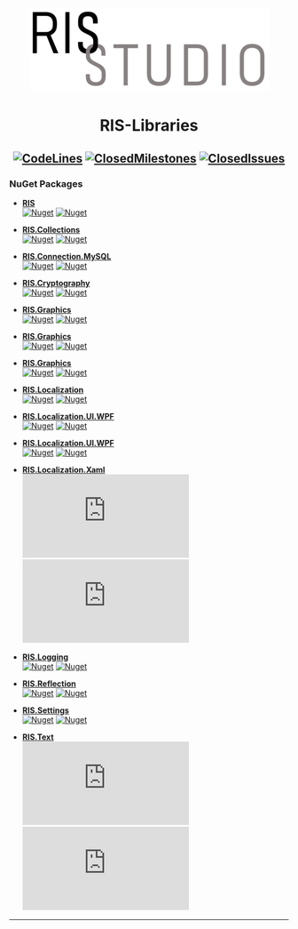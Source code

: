 # <div align="center">[![Logo](_resources/RISStudio-logo-4.png)](https://github.com/RISStudio-tm)</div>
# <div align="center">**RIS-Libraries**</div>
## <div align="center">[![CodeLines](https://tokei.rs/b1/github/RISStudio-tm/RIS-Libraries?category=code)](https://github.com/RISStudio-tm/RIS-Libraries) [![ClosedMilestones](https://img.shields.io/github/milestones/closed/RISStudio-tm/RIS-Libraries?style=flat)](https://github.com/RISStudio-tm/RIS-Libraries/milestones?state=closed) [![ClosedIssues](https://img.shields.io/github/issues-closed/RISStudio-tm/RIS-Libraries?style=flat)](https://github.com/RISStudio-tm/RIS-Libraries/issues?q=is%3Aissue+is%3Aclosed)</div>

### NuGet Packages

- **[RIS](https://www.nuget.org/packages/RIS)**<br/>
    [![Nuget](https://img.shields.io/nuget/v/RIS?style=flat)](https://www.nuget.org/packages/RIS)
    [![Nuget](https://img.shields.io/nuget/dt/RIS?style=flat)](https://www.nuget.org/packages/RIS)
    
- **[RIS.Collections](https://www.nuget.org/packages/RIS.Collections)**<br/>
    [![Nuget](https://img.shields.io/nuget/v/RIS.Collections?style=flat)](https://www.nuget.org/packages/RIS.Collections)
    [![Nuget](https://img.shields.io/nuget/dt/RIS.Collections?style=flat)](https://www.nuget.org/packages/RIS.Collections)
    
- **[RIS.Connection.MySQL](https://www.nuget.org/packages/RIS.Connection.MySQL)**<br/>
    [![Nuget](https://img.shields.io/nuget/v/RIS.Connection.MySQL?style=flat)](https://www.nuget.org/packages/RIS.Connection.MySQL)
    [![Nuget](https://img.shields.io/nuget/dt/RIS.Connection.MySQL?style=flat)](https://www.nuget.org/packages/RIS.Connection.MySQL)
    
- **[RIS.Cryptography](https://www.nuget.org/packages/RIS.Cryptography)**<br/>
    [![Nuget](https://img.shields.io/nuget/v/RIS.Cryptography?style=flat)](https://www.nuget.org/packages/RIS.Cryptography)
    [![Nuget](https://img.shields.io/nuget/dt/RIS.Cryptography?style=flat)](https://www.nuget.org/packages/RIS.Cryptography)
    
- **[RIS.Graphics](https://www.nuget.org/packages/RIS.Graphics)**<br/>
    [![Nuget](https://img.shields.io/nuget/v/RIS.Graphics?style=flat)](https://www.nuget.org/packages/RIS.Graphics)
    [![Nuget](https://img.shields.io/nuget/dt/RIS.Graphics?style=flat)](https://www.nuget.org/packages/RIS.Graphics)
    
- **[RIS.Graphics](https://www.nuget.org/packages/RIS.Graphics.Metro)**<br/>
    [![Nuget](https://img.shields.io/nuget/v/RIS.Graphics.Metro?style=flat)](https://www.nuget.org/packages/RIS.Graphics.Metro)
    [![Nuget](https://img.shields.io/nuget/dt/RIS.Graphics.Metro?style=flat)](https://www.nuget.org/packages/RIS.Graphics.Metro)
    
- **[RIS.Graphics](https://www.nuget.org/packages/RIS.Graphics.Material)**<br/>
    [![Nuget](https://img.shields.io/nuget/v/RIS.Graphics.Material?style=flat)](https://www.nuget.org/packages/RIS.Graphics.Material)
    [![Nuget](https://img.shields.io/nuget/dt/RIS.Graphics.Material?style=flat)](https://www.nuget.org/packages/RIS.Graphics.Material)
    
- **[RIS.Localization](https://www.nuget.org/packages/RIS.Localization)**<br/>
    [![Nuget](https://img.shields.io/nuget/v/RIS.Localization?style=flat)](https://www.nuget.org/packages/RIS.Localization)
    [![Nuget](https://img.shields.io/nuget/dt/RIS.Localization?style=flat)](https://www.nuget.org/packages/RIS.Localization)
    
- **[RIS.Localization.UI.WPF](https://www.nuget.org/packages/RIS.Localization.UI.WPF)**<br/>
    [![Nuget](https://img.shields.io/nuget/v/RIS.Localization.UI.WPF?style=flat)](https://www.nuget.org/packages/RIS.Localization.UI.WPF)
    [![Nuget](https://img.shields.io/nuget/dt/RIS.Localization.UI.WPF?style=flat)](https://www.nuget.org/packages/RIS.Localization.UI.WPF)
    
- **[RIS.Localization.UI.WPF](https://www.nuget.org/packages/RIS.Localization.UI.WPF.Metro)**<br/>
    [![Nuget](https://img.shields.io/nuget/v/RIS.Localization.UI.WPF.Metro?style=flat)](https://www.nuget.org/packages/RIS.Localization.UI.WPF.Metro)
    [![Nuget](https://img.shields.io/nuget/dt/RIS.Localization.UI.WPF.Metro?style=flat)](https://www.nuget.org/packages/RIS.Localization.UI.WPF.Metro)
    
- **[RIS.Localization.Xaml](https://www.nuget.org/packages/RIS.Localization.Xaml)**<br/>
    [![Nuget](https://img.shields.io/nuget/v/RIS.Localization.Xaml?style=flat)](https://www.nuget.org/packages/RIS.Localization.Xaml)
    [![Nuget](https://img.shields.io/nuget/dt/RIS.Localization.Xaml?style=flat)](https://www.nuget.org/packages/RIS.Localization.Xaml)
    
- **[RIS.Logging](https://www.nuget.org/packages/RIS.Logging)**<br/>
    [![Nuget](https://img.shields.io/nuget/v/RIS.Logging?style=flat)](https://www.nuget.org/packages/RIS.Logging)
    [![Nuget](https://img.shields.io/nuget/dt/RIS.Logging?style=flat)](https://www.nuget.org/packages/RIS.Logging)
    
- **[RIS.Reflection](https://www.nuget.org/packages/RIS.Reflection)**<br/>
    [![Nuget](https://img.shields.io/nuget/v/RIS.Reflection?style=flat)](https://www.nuget.org/packages/RIS.Reflection)
    [![Nuget](https://img.shields.io/nuget/dt/RIS.Reflection?style=flat)](https://www.nuget.org/packages/RIS.Reflection)
    
- **[RIS.Settings](https://www.nuget.org/packages/RIS.Settings)**<br/>
    [![Nuget](https://img.shields.io/nuget/v/RIS.Settings?style=flat)](https://www.nuget.org/packages/RIS.Settings)
    [![Nuget](https://img.shields.io/nuget/dt/RIS.Settings?style=flat)](https://www.nuget.org/packages/RIS.Settings)
    
- **[RIS.Text](https://www.nuget.org/packages/RIS.Text)**<br/>
    [![Nuget](https://img.shields.io/nuget/v/RIS.Text?style=flat)](https://www.nuget.org/packages/RIS.Text)
    [![Nuget](https://img.shields.io/nuget/dt/RIS.Text?style=flat)](https://www.nuget.org/packages/RIS.Text)

---

